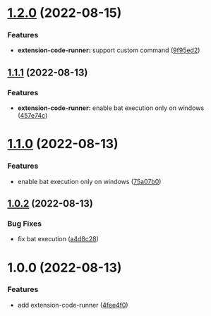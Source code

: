 # [1.2.0](https://github.com/purocean/yank-note-extension/compare/extension-code-runner-1.1.1...extension-code-runner-1.2.0) (2022-08-15)


### Features

* **extension-code-runner:** support custom command ([9f95ed2](https://github.com/purocean/yank-note-extension/commit/9f95ed282ec7189a0d731c328f5e0a1d366ea7a6))



## [1.1.1](https://github.com/purocean/yank-note-extension/compare/extension-code-runner-1.1.0...extension-code-runner-1.1.1) (2022-08-13)


### Features

* **extension-code-runner:** enable bat execution only on windows ([457e74c](https://github.com/purocean/yank-note-extension/commit/457e74c85d4f367415ed3806b5833f086772472e))



# [1.1.0](https://github.com/purocean/yank-note-extension/compare/extension-code-runner-1.0.2...extension-code-runner-1.1.0) (2022-08-13)


### Features

* enable bat execution only on windows ([75a07b0](https://github.com/purocean/yank-note-extension/commit/75a07b09cfde6242f2faf7a599d3217ad0b04947))



## [1.0.2](https://github.com/purocean/yank-note-extension/compare/extension-code-runner-1.0.0...extension-code-runner-1.0.2) (2022-08-13)


### Bug Fixes

* fix bat execution ([a4d8c28](https://github.com/purocean/yank-note-extension/commit/a4d8c2879d8b4958d2b319ae58d3d4b1b891fea3))


# 1.0.0 (2022-08-13)


### Features

* add extension-code-runner ([4fee4f0](https://github.com/purocean/yank-note-extension/commit/4fee4f05d31e56e915638ecd8544c1d701e3710d))
